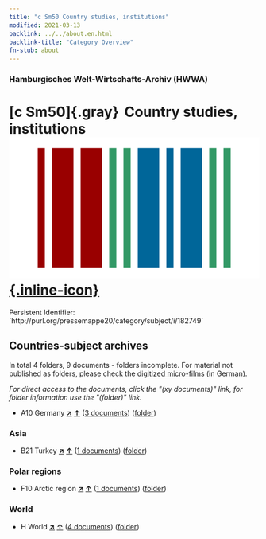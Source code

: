 ```yaml
---
title: "c Sm50 Country studies, institutions"
modified: 2021-03-13
backlink: ../../about.en.html
backlink-title: "Category Overview"
fn-stub: about
---
```


### Hamburgisches Welt-Wirtschafts-Archiv (HWWA)

# [c Sm50]{.gray}&#8201; Country studies, institutions &#160; [![Wikidata](/images/Wikidata-logo.svg "Wikidata"){.inline-icon}](http://www.wikidata.org/entity/Q104699235)

<div class="hint">Persistent Identifier: `http://purl.org/pressemappe20/category/subject/i/182749`</div>







## Countries-subject archives





In total 4 folders, 9 documents - folders incomplete.
For material not published as folders, please check the [digitized micro-films](/film/h1_sh.de.html) (in German).

_For direct access to the documents, click the "(xy documents)" link, for folder information use the "(folder)" link._


- A10 Germany [**&nearr;**](../../../geo/i/126128/about.en.html "Germany (all folders)") [**&uarr;**](../../../geo/about.en.html#A10 "Country category system") (<a href="https://pm20.zbw.eu/iiifview/folder/sh/126128,182749" title="about: Germany : Country studies, institutions" target="_blank">3 documents</a>) ([folder](../../../../folder/sh/1261xx/126128/1827xx/182749/about.en.html))

### Asia

- B21 Turkey [**&nearr;**](../../../geo/i/141111/about.en.html "Turkey (all folders)") [**&uarr;**](../../../geo/about.en.html#B21 "Country category system") (<a href="https://pm20.zbw.eu/iiifview/folder/sh/141111,182749" title="about: Turkey : Country studies, institutions" target="_blank">1 documents</a>) ([folder](../../../../folder/sh/1411xx/141111/1827xx/182749/about.en.html))

### Polar regions

- F10 Arctic region [**&nearr;**](../../../geo/i/141702/about.en.html "Arctic region (all folders)") [**&uarr;**](../../../geo/about.en.html#F10 "Country category system") (<a href="https://pm20.zbw.eu/iiifview/folder/sh/141702,182749" title="about: Arctic region : Country studies, institutions" target="_blank">1 documents</a>) ([folder](../../../../folder/sh/1417xx/141702/1827xx/182749/about.en.html))

### World

- H World [**&nearr;**](../../../geo/i/141728/about.en.html "World (all folders)") [**&uarr;**](../../../geo/about.en.html#H "Country category system") (<a href="https://pm20.zbw.eu/iiifview/folder/sh/141728,182749" title="about: World : Country studies, institutions" target="_blank">4 documents</a>) ([folder](../../../../folder/sh/1417xx/141728/1827xx/182749/about.en.html))








